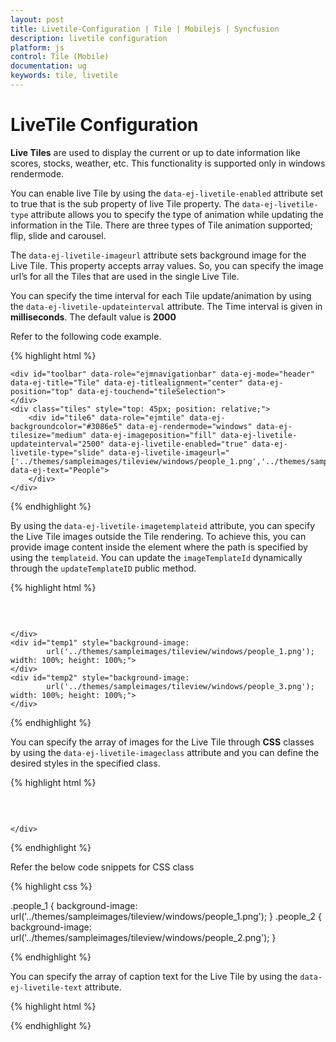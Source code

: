 ```yaml
---
layout: post
title: Livetile-Configuration | Tile | Mobilejs | Syncfusion
description: livetile configuration
platform: js
control: Tile (Mobile)
documentation: ug
keywords: tile, livetile
---
```


# LiveTile Configuration

**Live Tiles** are used to display the current or up to date information like scores, stocks, weather, etc. This functionality is supported only in windows rendermode. 

You can enable live Tile by using the `data-ej-livetile-enabled` attribute set to true that is the sub property of live Tile property. The `data-ej-livetile-type` attribute allows you to specify the type of animation while updating the information in the Tile. There are three types of Tile animation supported; flip, slide and carousel.

The `data-ej-livetile-imageurl` attribute sets background image for the Live Tile. This property accepts array values. So, you can specify the image url’s for all the Tiles that are used in the single Live Tile. 

You can specify the time interval for each Tile update/animation by using the `data-ej-livetile-updateinterval` attribute. The Time interval is given in **milliseconds**. The default value is **2000**

Refer to the following code example.

{% highlight html %}

    <div id="toolbar" data-role="ejmnavigationbar" data-ej-mode="header" data-ej-title="Tile" data-ej-titlealignment="center" data-ej-position="top" data-ej-touchend="tileSelection">
    </div>
    <div class="tiles" style="top: 45px; position: relative;">
        <div id="tile6" data-role="ejmtile" data-ej-backgroundcolor="#3086e5" data-ej-rendermode="windows" data-ej-tilesize="medium" data-ej-imageposition="fill" data-ej-livetile-updateinterval="2500" data-ej-livetile-enabled="true" data-ej-livetile-type="slide" data-ej-livetile-imageurl="['../themes/sampleimages/tileview/windows/people_1.png','../themes/sampleimages/tileview/windows/people_2.png','../themes/sampleimages/tileview/windows/people_3.png']" data-ej-text="People">
        </div>
    </div>


{% endhighlight %}



By using the `data-ej-livetile-imagetemplateid` attribute, you can specify the Live Tile images outside the Tile rendering. To achieve this, you can provide image content inside the element where the path is specified by using the `templateid`. You can update the `imageTemplateId` dynamically through the `updateTemplateID` public method.

{% highlight html %}

<div id="header" data-role="ejmnavigationbar" data-ej-mode="header" data-ej-title="Tile" data-ej-titlealignment="center" data-ej-position="top" data-ej-touchend="tileSelection">
    </div>
    <div class="tiles" style="top: 45px; position: relative;">
        <div id="tile" data-role="ejmtile" data-ej-rendermode="windows" data-ej-tilesize="medium" data-ej-caption-text="People" data-ej-imageposition="fill" data-ej-livetile-imagetemplateid=["temp1","temp2"] data-ej-livetile-enabled="true">
        </div>

    </div>
    <div id="temp1" style="background-image:
            url('../themes/sampleimages/tileview/windows/people_1.png'); width: 100%; height: 100%;">
    </div>
    <div id="temp2" style="background-image:
            url('../themes/sampleimages/tileview/windows/people_3.png'); width: 100%; height: 100%;">
    </div>


{% endhighlight %}



You can specify the array of images for the Live Tile through **CSS** classes by using the `data-ej-livetile-imageclass` attribute and you can define the desired styles in the specified class.

{% highlight html %}

  <div id="toolbar" data-role="ejmnavigationbar" data-ej-mode="header" data-ej-title="Tile" data-ej-titlealignment="center" data-ej-position="top" data-ej-touchend="tileSelection">
    </div>
    <div class="tiles" style="top: 45px; position: relative;">
        <div id="tile" data-role="ejmtile" data-ej-tilesize="medium" data-ej-caption-text="People" data-ej-rendermode="windows" data-ej-imageposition="fill" data-ej-livetile-imageclass=["people_1","people_2"] data-ej-livetile-enabled="true">
        </div>


    </div>


{% endhighlight %}

Refer the below code snippets for CSS class

{% highlight css %}

  .people_1 {
            background-image: url('../themes/sampleimages/tileview/windows/people_1.png');
        }
        .people_2 {
            background-image: url('../themes/sampleimages/tileview/windows/people_2.png');
        }    


{% endhighlight %}





You can specify the array of caption text for the Live Tile by using the `data-ej-livetile-text` attribute.

{% highlight html %}

<div id="header" data-role="ejmnavigationbar" data-ej-mode="header" data-ej-title="Tile" data-ej-titlealignment="center" data-ej-position="top" data-ej-touchend="tileSelection">
    </div>
    <div class="tiles" style="top: 45px; position: relative;">
        <div id="tile6" data-role="ejmtile" data-ej-rendermode="windows" data-ej-livetile-text="['John','Smith','Johnson']" data-ej-tilesize="medium" data-ej-imageposition="fill" data-ej-livetile-updateinterval="2500" data-ej-livetile-enabled="true" data-ej-livetile-type="slide" data-ej-livetile-imageurl="['../themes/sampleimages/tileview/windows/people_1.png','../themes/sampleimages/tileview/windows/people_2.png','../themes/sampleimages/tileview/windows/people_3.png']">
        </div>
    </div>


{% endhighlight %}





